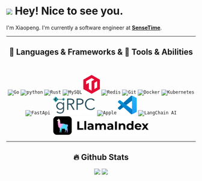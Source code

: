 
<h1><img src="https://emojis.slackmojis.com/emojis/images/1531849430/4246/blob-sunglasses.gif?1531849430" width="30"/> Hey! Nice to see you.</h1>

I'm Xiaopeng. I'm currently a software engineer at <strong><a href="https://www.sensetime.com/">SenseTime</a></strong>.


<hr>
<h2 align="center">🚀 Languages & Frameworks & 🔨 Tools & Abilities </h2>
<br>
<p align="center">
<code><img src="https://cdn.jsdelivr.net/gh/devicons/devicon/icons/go/go-original.svg" alt="Go" height="50" /></code>
<code><img src="https://cdn.jsdelivr.net/gh/devicons/devicon/icons/python/python-original.svg" alt="python" height="50" /></code>
<code><img src="https://cdn.jsdelivr.net/gh/devicons/devicon/icons/rust/rust-original.svg" alt="Rust" height="50" /></code>
<code><img src="https://cdn.jsdelivr.net/gh/devicons/devicon/icons/mysql/mysql-original.svg" alt="MySQL" height="50" /></code>
<code><img src="icons/TiDB_original.svg" alt="TiDB" height="50" /></code>
<code><img src="https://cdn.jsdelivr.net/gh/devicons/devicon/icons/redis/redis-original.svg" alt="Redis" height="50" /></code>
<code><img src="https://cdn.jsdelivr.net/gh/devicons/devicon/icons/git/git-original.svg" alt="Git" height="50" /></code>
<code><img src="https://cdn.jsdelivr.net/gh/devicons/devicon/icons/docker/docker-original.svg" alt="Docker" height="50" /></code>
<code><img src="https://cdn.jsdelivr.net/gh/devicons/devicon/icons/kubernetes/kubernetes-original.svg" alt="Kubernetes" height="50" /></code>
<code><img src="https://cdn.jsdelivr.net/gh/devicons/devicon/icons/fastapi/fastapi-original.svg" alt="FastApi" height="50" /></code>
<code><img src="icons/grpc-logo.svg" alt="gRPC" height="50" /></code>
<code><img src="https://cdn.jsdelivr.net/gh/devicons/devicon/icons/apple/apple-original.svg" alt="Apple" height="50" /></code>
<code><img src="icons/vscode.svg" alt="VS Code" height="50" /></code>
<code><img src="https://raw.githubusercontent.com/langchain-ai/.github/main/profile/logo-dark.svg#gh-light-mode-only" alt="LangChain AI" height="50" /></code>
<code><img src="icons/LlamaIndex.svg" alt="LlamaIndex" height="50" /></code>
</p>
<hr>

<h2 align="center">🔥 Github Stats </h2>
<p align="center"> 
  <img height="180em" src="https://github-readme-stats.vercel.app/api?username=simonwei97&show_icons=true&hide_border=true&include_all_commits=true" />
  <img height="180em" src="https://github-readme-stats.vercel.app/api/top-langs/?username=simonwei97&exclude_repo=KNN-Image-Classification&show_icons=true&hide_border=true&layout=compact&langs_count=8"/>
</p>

